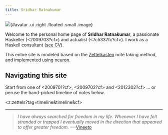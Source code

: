 ```yaml
---
title: Sridhar Ratnakumar
---
```


![](https://srid.keybase.pub/me.jpeg){#avatar .ui .right .floated .small .image}

Welcome to the personal home page of **Sridhar Ratnakumar**, a passionate Haskeller (<2009703?cf>) and actualist (<7c5337fc?cf>). I work as a Haskell consultant ([see CV]( https://srid.keybase.pub/resume.pdf)).

This entire site is modeled based on the [Zettelkasten](https://writingcooperative.com/zettelkasten-how-one-german-scholar-was-so-freakishly-productive-997e4e0ca125) note taking method, and implemented using [neuron](https://neuron.zettel.page).

## Navigating this site

Start from one of <2009701?cf>, <2009702?cf> and <2012302?cf> ... or peruse the hand-picked timeline of notes below.

<z:zettels?tag=timeline&timeline&cf>

---

> *I have always searched for freedom in my life. Whenever I have felt stranded or trapped I eventually moved in the direction that appeared to offer greater freedom.* ---[Vineeto](http://actualfreedom.com.au/actualism/vineeto/vineeto.htm)
